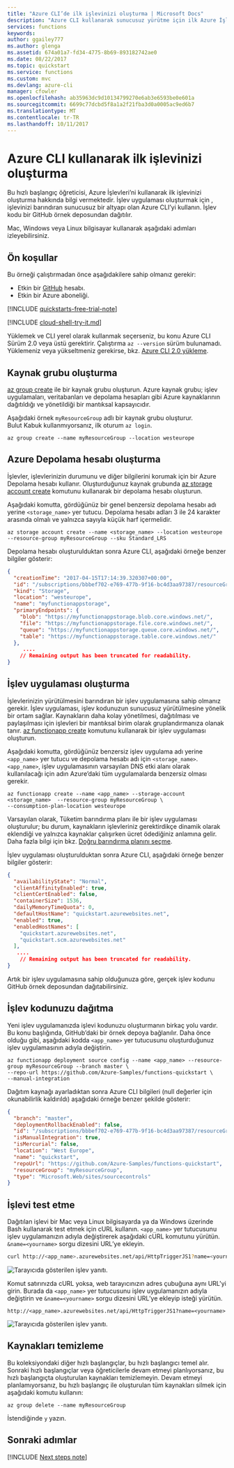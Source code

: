 ```yaml
---
title: "Azure CLI’de ilk işlevinizi oluşturma | Microsoft Docs"
description: "Azure CLI kullanarak sunucusuz yürütme için ilk Azure İşlevinizi oluşturma hakkında bilgi edinin."
services: functions
keywords: 
author: ggailey777
ms.author: glenga
ms.assetid: 674a01a7-fd34-4775-8b69-893182742ae0
ms.date: 08/22/2017
ms.topic: quickstart
ms.service: functions
ms.custom: mvc
ms.devlang: azure-cli
manager: cfowler
ms.openlocfilehash: ab35963dc9d10134799270e6ab3e6593be0e601a
ms.sourcegitcommit: 6699c77dcbd5f8a1a2f21fba3d0a0005ac9ed6b7
ms.translationtype: MT
ms.contentlocale: tr-TR
ms.lasthandoff: 10/11/2017
---
```

# <a name="create-your-first-function-using-the-azure-cli"></a>Azure CLI kullanarak ilk işlevinizi oluşturma

Bu hızlı başlangıç öğreticisi, Azure İşlevleri’ni kullanarak ilk işlevinizi oluşturma hakkında bilgi vermektedir. İşlev uygulaması oluşturmak için , işlevinizi barındıran sunucusuz bir altyapı olan Azure CLI’yi kullanın. İşlev kodu bir GitHub örnek deposundan dağıtılır.    

Mac, Windows veya Linux bilgisayar kullanarak aşağıdaki adımları izleyebilirsiniz. 

## <a name="prerequisites"></a>Ön koşullar 

Bu örneği çalıştırmadan önce aşağıdakilere sahip olmanız gerekir:

+ Etkin bir [GitHub](https://github.com) hesabı. 
+ Etkin bir Azure aboneliği.

[!INCLUDE [quickstarts-free-trial-note](../../includes/quickstarts-free-trial-note.md)]

[!INCLUDE [cloud-shell-try-it.md](../../includes/cloud-shell-try-it.md)]

Yüklemek ve CLI yerel olarak kullanmak seçerseniz, bu konu Azure CLI Sürüm 2.0 veya üstü gerektirir. Çalıştırma `az --version` sürüm bulunamadı. Yüklemeniz veya yükseltmeniz gerekirse, bkz. [Azure CLI 2.0 yükleme]( /cli/azure/install-azure-cli). 


## <a name="create-a-resource-group"></a>Kaynak grubu oluşturma

[az group create](/cli/azure/group#create) ile bir kaynak grubu oluşturun. Azure kaynak grubu; işlev uygulamaları, veritabanları ve depolama hesapları gibi Azure kaynaklarının dağıtıldığı ve yönetildiği bir mantıksal kapsayıcıdır.

Aşağıdaki örnek `myResourceGroup` adlı bir kaynak grubu oluşturur.  
Bulut Kabuk kullanmıyorsanız, ilk oturum `az login`.

```azurecli-interactive
az group create --name myResourceGroup --location westeurope
```


## <a name="create-an-azure-storage-account"></a>Azure Depolama hesabı oluşturma

İşlevler, işlevlerinizin durumunu ve diğer bilgilerini korumak için bir Azure Depolama hesabı kullanır. Oluşturduğunuz kaynak grubunda [az storage account create](/cli/azure/storage/account#create) komutunu kullanarak bir depolama hesabı oluşturun.

Aşağıdaki komutta, gördüğünüz bir genel benzersiz depolama hesabı adı yerine `<storage_name>` yer tutucu. Depolama hesabı adları 3 ile 24 karakter arasında olmalı ve yalnızca sayıyla küçük harf içermelidir.

```azurecli-interactive
az storage account create --name <storage_name> --location westeurope --resource-group myResourceGroup --sku Standard_LRS
```

Depolama hesabı oluşturulduktan sonra Azure CLI, aşağıdaki örneğe benzer bilgiler gösterir:

```json
{
  "creationTime": "2017-04-15T17:14:39.320307+00:00",
  "id": "/subscriptions/bbbef702-e769-477b-9f16-bc4d3aa97387/resourceGroups/myresourcegroup/...",
  "kind": "Storage",
  "location": "westeurope",
  "name": "myfunctionappstorage",
  "primaryEndpoints": {
    "blob": "https://myfunctionappstorage.blob.core.windows.net/",
    "file": "https://myfunctionappstorage.file.core.windows.net/",
    "queue": "https://myfunctionappstorage.queue.core.windows.net/",
    "table": "https://myfunctionappstorage.table.core.windows.net/"
  },
     ....
    // Remaining output has been truncated for readability.
}
```

## <a name="create-a-function-app"></a>İşlev uygulaması oluşturma

İşlevlerinizin yürütülmesini barındıran bir işlev uygulamasına sahip olmanız gerekir. İşlev uygulaması, işlev kodunuzun sunucusuz yürütülmesine yönelik bir ortam sağlar. Kaynakların daha kolay yönetilmesi, dağıtılması ve paylaşılması için işlevleri bir mantıksal birim olarak gruplandırmanıza olanak tanır. [az functionapp create](/cli/azure/functionapp#create) komutunu kullanarak bir işlev uygulaması oluşturun. 

Aşağıdaki komutta, gördüğünüz benzersiz işlev uygulama adı yerine `<app_name>` yer tutucu ve depolama hesabı adı için `<storage_name>`. `<app_name>`, işlev uygulamasının varsayılan DNS etki alanı olarak kullanılacağı için adın Azure’daki tüm uygulamalarda benzersiz olması gerekir. 

```azurecli-interactive
az functionapp create --name <app_name> --storage-account  <storage_name>  --resource-group myResourceGroup \
--consumption-plan-location westeurope
```
Varsayılan olarak, Tüketim barındırma planı ile bir işlev uygulaması oluşturulur; bu durum, kaynakların işlevleriniz gerektirdikçe dinamik olarak eklendiği ve yalnızca kaynaklar çalışırken ücret ödediğiniz anlamına gelir. Daha fazla bilgi için bkz. [Doğru barındırma planını seçme](functions-scale.md). 

İşlev uygulaması oluşturulduktan sonra Azure CLI, aşağıdaki örneğe benzer bilgiler gösterir:

```json
{
  "availabilityState": "Normal",
  "clientAffinityEnabled": true,
  "clientCertEnabled": false,
  "containerSize": 1536,
  "dailyMemoryTimeQuota": 0,
  "defaultHostName": "quickstart.azurewebsites.net",
  "enabled": true,
  "enabledHostNames": [
    "quickstart.azurewebsites.net",
    "quickstart.scm.azurewebsites.net"
  ],
   ....
    // Remaining output has been truncated for readability.
}
```

Artık bir işlev uygulamasına sahip olduğunuza göre, gerçek işlev kodunu GitHub örnek deposundan dağıtabilirsiniz.

## <a name="deploy-your-function-code"></a>İşlev kodunuzu dağıtma  

Yeni işlev uygulamanızda işlevi kodunuzu oluşturmanın birkaç yolu vardır. Bu konu başlığında, GitHub’daki bir örnek depoya bağlanılır. Daha önce olduğu gibi, aşağıdaki kodda `<app_name>` yer tutucusunu oluşturduğunuz işlev uygulamasının adıyla değiştirin. 

```azurecli-interactive
az functionapp deployment source config --name <app_name> --resource-group myResourceGroup --branch master \
--repo-url https://github.com/Azure-Samples/functions-quickstart \
--manual-integration 
```
Dağıtım kaynağı ayarladıktan sonra Azure CLI bilgileri (null değerler için okunabilirlik kaldırıldı) aşağıdaki örneğe benzer şekilde gösterir:

```json
{
  "branch": "master",
  "deploymentRollbackEnabled": false,
  "id": "/subscriptions/bbbef702-e769-477b-9f16-bc4d3aa97387/resourceGroups/myResourceGroup/...",
  "isManualIntegration": true,
  "isMercurial": false,
  "location": "West Europe",
  "name": "quickstart",
  "repoUrl": "https://github.com/Azure-Samples/functions-quickstart",
  "resourceGroup": "myResourceGroup",
  "type": "Microsoft.Web/sites/sourcecontrols"
}
```

## <a name="test-the-function"></a>İşlevi test etme

Dağıtılan işlevi bir Mac veya Linux bilgisayarda ya da Windows üzerinde Bash kullanarak test etmek için cURL kullanın. `<app_name>` yer tutucusunu işlev uygulamanızın adıyla değiştirerek aşağıdaki cURL komutunu yürütün. `&name=<yourname>` sorgu dizesini URL’ye ekleyin.

```bash
curl http://<app_name>.azurewebsites.net/api/HttpTriggerJS1?name=<yourname>
```  

![Tarayıcıda gösterilen işlev yanıtı.](./media/functions-create-first-azure-function-azure-cli/functions-azure-cli-function-test-curl.png)  

Komut satırınızda cURL yoksa, web tarayıcınızın adres çubuğuna aynı URL'yi girin. Burada da `<app_name>` yer tutucusunu işlev uygulamanızın adıyla değiştirin ve `&name=<yourname>` sorgu dizesini URL’ye ekleyip isteği yürütün. 

    http://<app_name>.azurewebsites.net/api/HttpTriggerJS1?name=<yourname>
   
![Tarayıcıda gösterilen işlev yanıtı.](./media/functions-create-first-azure-function-azure-cli/functions-azure-cli-function-test-browser.png)  

## <a name="clean-up-resources"></a>Kaynakları temizleme

Bu koleksiyondaki diğer hızlı başlangıçlar, bu hızlı başlangıcı temel alır. Sonraki hızlı başlangıçlar veya öğreticilerle devam etmeyi planlıyorsanız, bu hızlı başlangıçta oluşturulan kaynakları temizlemeyin. Devam etmeyi planlamıyorsanız, bu hızlı başlangıç ile oluşturulan tüm kaynakları silmek için aşağıdaki komutu kullanın:

```azurecli-interactive
az group delete --name myResourceGroup
```
İstendiğinde `y` yazın.

## <a name="next-steps"></a>Sonraki adımlar

[!INCLUDE [Next steps note](../../includes/functions-quickstart-next-steps.md)]

